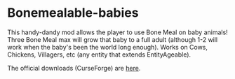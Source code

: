 # Bonemealable-babies
This handy-dandy mod allows the player to use Bone Meal on baby animals! Three Bone Meal max will grow that baby to a full adult (although 1-2 will work when the baby's been the world long enough). Works on Cows, Chickens, Villagers, etc (any entity that extends EntityAgeable).

The official downloads (CurseForge) are [here](https://www.curseforge.com/minecraft/mc-mods/bonemealable-babies).

